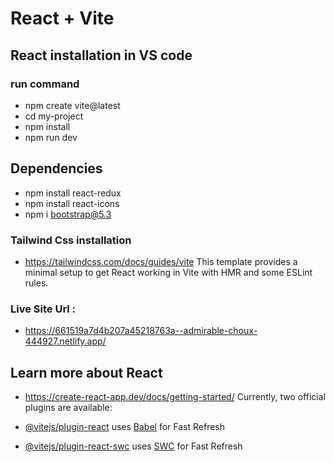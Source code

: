 # React + Vite
##  React installation in VS code
### run command
- npm create vite@latest
- cd my-project
- npm install
- npm run dev
## Dependencies 
- npm install react-redux
- npm install react-icons
- npm i bootstrap@5.3
### Tailwind Css installation
- https://tailwindcss.com/docs/guides/vite
This template provides a minimal setup to get React working in Vite with HMR and some ESLint rules.
### Live Site Url : 
- https://661519a7d4b207a45218763a--admirable-choux-444927.netlify.app/
## Learn more about React
- https://create-react-app.dev/docs/getting-started/
Currently, two official plugins are available:

- [@vitejs/plugin-react](https://github.com/vitejs/vite-plugin-react/blob/main/packages/plugin-react/README.md) uses [Babel](https://babeljs.io/) for Fast Refresh
- [@vitejs/plugin-react-swc](https://github.com/vitejs/vite-plugin-react-swc) uses [SWC](https://swc.rs/) for Fast Refresh
